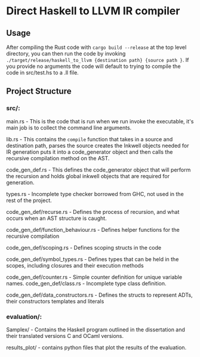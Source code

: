 # Direct Haskell to LLVM IR compiler

## Usage

After compiling the Rust code with `cargo build --release` at the top level directory, you can then
run the code by invoking `./target/release/haskell_to_llvm {destination path} {source path }`. If
you provide no arguments the code will default to trying to compile the code in src/test.hs to a .ll
file.

## Project Structure

### src/:

main.rs - This is the code that is run when we run invoke the executable, it's main job is to
collect the command line arguments.

lib.rs - This contains the `compile` function that takes in a source and destination path, parses
the source creates the Inkwell objects needed for IR generation puts it into a code_generator object
and then calls the recursive compilation method on the AST.

code_gen_def.rs - This defines the code_generator object that will perform the recursion and holds
global inkwell objects that are required for generation.

types.rs - Incomplete type checker borrowed from GHC, not used in the rest of the project.

code_gen_def/recurse.rs - Defines the process of recursion, and what occurs when an AST structure is
caught.

code_gen_def/function_behaviour.rs - Defines helper functions for the recursive compilation

code_gen_def/scoping.rs - Defines scoping structs in the code

code_gen_def/symbol_types.rs - Defines types that can be held in the scopes, including
closures and their execution methods

code_gen_def/counter.rs - Simple counter definition for unique variable names.
code_gen_def/class.rs - Incomplete type class definition.

code_gen_def/data_constructors.rs - Defines the structs to represent ADTs, their constructors
templates and literals

### evaluation/:

Samplex/ - Contains the Haskell program outlined in the dissertation and their translated versions C
and OCaml versions.

results_plot/ - contains python files that plot the results of the evaluation.
